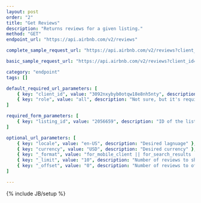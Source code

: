 ```yaml
---
layout: post
order: "2"
title: "Get Reviews"
description: "Returns reviews for a given listing."
method: "GET"
endpoint_url: "https://api.airbnb.com/v2/reviews"

complete_sample_request_url: "https://api.airbnb.com/v2/reviews?client_id=3092nxybyb0otqw18e8nh5nty&locale=en-US&currency=USD&_format=for_mobile_client&_limit=20&_offset=0&_order=language&listing_id=2056659&role=all"

basic_sample_request_url: "https://api.airbnb.com/v2/reviews?client_id=3092nxybyb0otqw18e8nh5nty&listing_id=2056659&role=all"

category: "endpoint"
tags: []

default_required_url_parameters: [
	{ key: "client_id", value: "3092nxybyb0otqw18e8nh5nty", description: "API Key" },
	{ key: "role", value: "all", description: "Not sure, but it's required." }
]

required_form_parameters: [
	{ key: "listing_id", value: "2056659", description: "ID of the listing you'd like to view reviews for." }
]

optional_url_parameters: [
	{ key: "locale", value: "en-US", description: "Desired lagnuage" },
	{ key: "currency", value: "USD", description: "Desired currency" },
	{ key: "_format", value: "for_mobile_client || for_search_results || for_search_results_with_minimal_pricing", description: "Not sure what the difference is." },
	{ key: "_limit", value: "10", description: "Number of reviews to show at a time." },
	{ key: "_offset", value: "0", description: "Number of reviews to offset." }
]

---
```

{% include JB/setup %}
